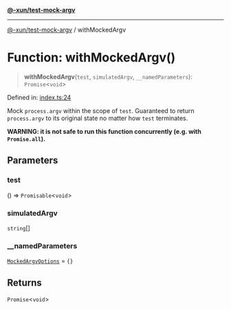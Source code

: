 [**@-xun/test-mock-argv**](../README.md)

***

[@-xun/test-mock-argv](../README.md) / withMockedArgv

# Function: withMockedArgv()

> **withMockedArgv**(`test`, `simulatedArgv`, `__namedParameters`): `Promise`\<`void`\>

Defined in: [index.ts:24](https://github.com/Xunnamius/test-utils/blob/9dac5bf967a72179cdc81057fc472da0efa492df/packages/test-mock-argv/src/index.ts#L24)

Mock `process.argv` within the scope of `test`. Guaranteed to return
`process.argv` to its original state no matter how `test` terminates.

**WARNING: it is not safe to run this function concurrently (e.g. with
`Promise.all`).**

## Parameters

### test

() => `Promisable`\<`void`\>

### simulatedArgv

`string`[]

### \_\_namedParameters

[`MockedArgvOptions`](../type-aliases/MockedArgvOptions.md) = `{}`

## Returns

`Promise`\<`void`\>
